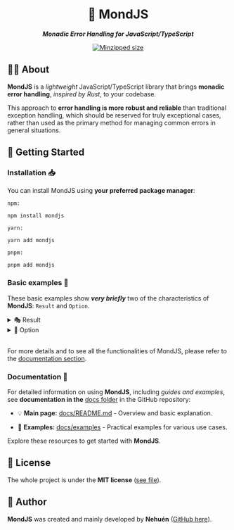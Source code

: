 <div align="center">

# 🐛 MondJS

**_Monadic Error Handling for JavaScript/TypeScript_**

[![Minzipped size][bundlephobia-src]][bundlephobia-href]

</div>

## 👋🏼 About

**MondJS** is a _lightweight_ JavaScript/TypeScript library that brings **monadic error handling**, _inspired by Rust_, to your codebase.

This approach to **error handling is more robust and reliable** than traditional exception handling, which should be reserved for truly exceptional cases, rather than used as the primary method for managing common errors in general situations.

## 🚀 Getting Started

### Installation 📥

You can install MondJS using **your preferred package manager**:

`npm:`

```
npm install mondjs
```

`yarn:`

```
yarn add mondjs
```

`pnpm:`

```
pnpm add mondjs
```

### Basic examples 🔎

These basic examples show **_very briefly_** two of the characteristics of **MondJS**: `Result` and `Option`.

<details>
<summary>🎭 Result</summary>

<hr />

```ts
import { type Result, ok, err } from "mondjs";

function divide(a: number, b: number): Result<number, string> {
  if (a === 0 || b === 0) {
    return err("Divided by 0.");
  }

  return ok(a / b);
}

const result = divide(4, 0).unwrap();
console.log(result);
```

<hr />

</details>

<details>
<summary>🔮 Option</summary>

<hr />

```ts
import { type Option, some, none } from "mondjs";

type User = {
  id: number;
  name: string;
};

const users: User[] = [
  { id: 1, name: "Alice" },
  { id: 2, name: "Bob" },
];

function findUserById(id: number): Option<User> {
  const user = users.find((user) => user.id === id);

  return user ? some(user) : none();
}

const defaultUser: User = { id: 3, name: "Jhon" };
const userOption = findUserById(3).unwrapOr(defaultUser);
console.log(userOption);
```

<hr />

</details>

<br />

For more details and to see all the functionalities of MondJS, please refer to the [documentation section](#documentation-).

### Documentation 📖

For detailed information on using **MondJS**, including _guides and examples_, see **documentation in the** [docs folder](https://github.com/nehu3n/mondjs/blob/main/docs) in the GitHub repository:

- 💡 **Main page:** [docs/README.md](https://github.com/nehu3n/mondjs/blob/main/docs/README.md) - Overview and basic explanation.

- 👀 **Examples:** [docs/examples](https://github.com/nehu3n/mondjs/tree/main/docs/examples) - Practical examples for various use cases.

Explore these resources to get started with **MondJS**.

## 📄 License

The whole project is under the **MIT license** ([see file](https://github.com/nehu3n/mondjs/tree/main/LICENSE)).

## 👤 Author

**MondJS** was created and mainly developed by **Nehuén** ([GitHub here](https://github.com/nehu3n)).

[bundlephobia-src]: https://badgen.net/bundlephobia/minzip/mondjs
[bundlephobia-href]: https://bundlephobia.com/result?p=mondjs
